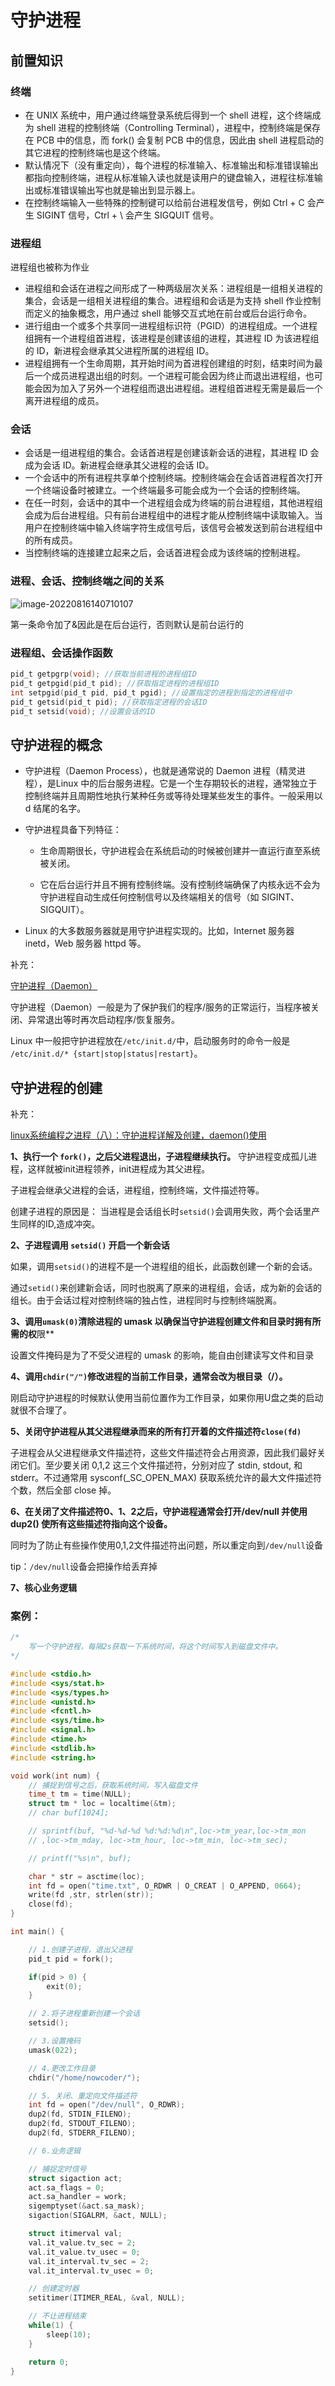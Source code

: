 # 守护进程

## 前置知识

### 终端

- 在 UNIX 系统中，用户通过终端登录系统后得到一个 shell 进程，这个终端成为 shell 进程的控制终端（Controlling Terminal），进程中，控制终端是保存在 PCB 中的信息，而 fork() 会复制 PCB 中的信息，因此由 shell 进程启动的其它进程的控制终端也是这个终端。
- 默认情况下（没有重定向），每个进程的标准输入、标准输出和标准错误输出都指向控制终端，进程从标准输入读也就是读用户的键盘输入，进程往标准输出或标准错误输出写也就是输出到显示器上。
- 在控制终端输入一些特殊的控制键可以给前台进程发信号，例如 Ctrl + C 会产生 SIGINT 信号，Ctrl + \ 会产生 SIGQUIT 信号。

### 进程组

进程组也被称为作业

- 进程组和会话在进程之间形成了一种两级层次关系：进程组是一组相关进程的集合，会话是一组相关进程组的集合。进程组和会话是为支持 shell 作业控制而定义的抽象概念，用户通过 shell 能够交互式地在前台或后台运行命令。
- 进行组由一个或多个共享同一进程组标识符（PGID）的进程组成。一个进程组拥有一个进程组首进程，该进程是创建该组的进程，其进程 ID 为该进程组的 ID，新进程会继承其父进程所属的进程组 ID。
- 进程组拥有一个生命周期，其开始时间为首进程创建组的时刻，结束时间为最后一个成员进程退出组的时刻。一个进程可能会因为终止而退出进程组，也可能会因为加入了另外一个进程组而退出进程组。进程组首进程无需是最后一个离开进程组的成员。

### 会话

- 会话是一组进程组的集合。会话首进程是创建该新会话的进程，其进程 ID 会成为会话 ID。新进程会继承其父进程的会话 ID。
- 一个会话中的所有进程共享单个控制终端。控制终端会在会话首进程首次打开一个终端设备时被建立。一个终端最多可能会成为一个会话的控制终端。
- 在任一时刻，会话中的其中一个进程组会成为终端的前台进程组，其他进程组会成为后台进程组。只有前台进程组中的进程才能从控制终端中读取输入。当用户在控制终端中输入终端字符生成信号后，该信号会被发送到前台进程组中的所有成员。
- 当控制终端的连接建立起来之后，会话首进程会成为该终端的控制进程。

### 进程、会话、控制终端之间的关系

![image-20220816140710107](https://gitee.com/czjaixuexi/typora_pictures/raw/master/img/image-20220816140710107.png)

第一条命令加了&因此是在后台运行，否则默认是前台运行的



### 进程组、会话操作函数

```C
pid_t getpgrp(void); //获取当前进程的进程组ID
pid_t getpgid(pid_t pid); //获取指定进程的进程组ID
int setpgid(pid_t pid, pid_t pgid); //设置指定的进程到指定的进程组中
pid_t getsid(pid_t pid); //获取指定进程的会话ID
pid_t setsid(void);	//设置会话的ID
```



## 守护进程的概念

- 守护进程（Daemon Process），也就是通常说的 Daemon 进程（精灵进程），是Linux 中的后台服务进程。它是一个生存期较长的进程，通常独立于控制终端并且周期性地执行某种任务或等待处理某些发生的事件。一般采用以 d 结尾的名字。

- 守护进程具备下列特征：

  - 生命周期很长，守护进程会在系统启动的时候被创建并一直运行直至系统被关闭。

  - 它在后台运行并且不拥有控制终端。没有控制终端确保了内核永远不会为守护进程自动生成任何控制信号以及终端相关的信号（如 SIGINT、SIGQUIT）。

- Linux 的大多数服务器就是用守护进程实现的。比如，Internet 服务器 inetd，Web 服务器 httpd 等。

补充：

[守护进程（Daemon）](https://cloud.tencent.com/developer/article/1635805)

守护进程（Daemon）一般是为了保护我们的程序/服务的正常运行，当程序被关闭、异常退出等时再次启动程序/恢复服务。

Linux 中一般把守护进程放在`/etc/init.d/`中，启动服务时的命令一般是 `/etc/init.d/* {start|stop|status|restart}`。

## 守护进程的创建

补充：

[linux系统编程之进程（八）：守护进程详解及创建，daemon()使用](https://www.cnblogs.com/mickole/p/3188321.html)

**1、执行一个 `fork()`，之后父进程退出，子进程继续执行。**
守护进程变成孤儿进程，这样就被init进程领养，init进程成为其父进程。

子进程会继承父进程的会话，进程组，控制终端，文件描述符等。

创建子进程的原因是： 当进程是会话组长时`setsid()`会调用失败，两个会话里产生同样的ID,造成冲突。

**2、子进程调用 `setsid()` 开启一个新会话**

如果，调用`setsid()`的进程不是一个进程组的组长，此函数创建一个新的会话。

通过`setid()`来创建新会话，同时也脱离了原来的进程组，会话，成为新的会话的组长。由于会话过程对控制终端的独占性，进程同时与控制终端脱离。

**3、调用`umask(0)`清除进程的 umask 以确保当守护进程创建文件和目录时拥有所需的权**限**

设置文件掩码是为了不受父进程的 umask 的影响，能自由创建读写文件和目录

**4、调用`chdir("/")`修改进程的当前工作目录，通常会改为根目录（/）。**

刚启动守护进程的时候默认使用当前位置作为工作目录，如果你用U盘之类的启动就很不合理了。

**5、关闭守护进程从其父进程继承而来的所有打开着的文件描述符`close(fd)`**

子进程会从父进程继承文件描述符，这些文件描述符会占用资源，因此我们最好关闭它们。至少要关闭 0,1,2 这三个文件描述符，分别对应了 stdin, stdout, 和 stderr。不过通常用 sysconf(_SC_OPEN_MAX) 获取系统允许的最大文件描述符个数，然后全部 close 掉。

**6、在关闭了文件描述符0、1、2之后，守护进程通常会打开/dev/null 并使用dup2() 使所有这些描述符指向这个设备。**

同时为了防止有些操作使用0,1,2文件描述符出问题，所以重定向到`/dev/null`设备

tip：`/dev/null`设备会把操作给丢弃掉

**7、核心业务逻辑**



### 案例：

```C
/*
    写一个守护进程，每隔2s获取一下系统时间，将这个时间写入到磁盘文件中。
*/

#include <stdio.h>
#include <sys/stat.h>
#include <sys/types.h>
#include <unistd.h>
#include <fcntl.h>
#include <sys/time.h>
#include <signal.h>
#include <time.h>
#include <stdlib.h>
#include <string.h>

void work(int num) {
    // 捕捉到信号之后，获取系统时间，写入磁盘文件
    time_t tm = time(NULL);
    struct tm * loc = localtime(&tm);
    // char buf[1024];

    // sprintf(buf, "%d-%d-%d %d:%d:%d\n",loc->tm_year,loc->tm_mon
    // ,loc->tm_mday, loc->tm_hour, loc->tm_min, loc->tm_sec);

    // printf("%s\n", buf);

    char * str = asctime(loc);
    int fd = open("time.txt", O_RDWR | O_CREAT | O_APPEND, 0664);
    write(fd ,str, strlen(str));
    close(fd);
}

int main() {

    // 1.创建子进程，退出父进程
    pid_t pid = fork();

    if(pid > 0) {
        exit(0);
    }

    // 2.将子进程重新创建一个会话
    setsid();

    // 3.设置掩码
    umask(022);

    // 4.更改工作目录
    chdir("/home/nowcoder/");

    // 5. 关闭、重定向文件描述符
    int fd = open("/dev/null", O_RDWR);
    dup2(fd, STDIN_FILENO);
    dup2(fd, STDOUT_FILENO);
    dup2(fd, STDERR_FILENO);

    // 6.业务逻辑

    // 捕捉定时信号
    struct sigaction act;
    act.sa_flags = 0;
    act.sa_handler = work;
    sigemptyset(&act.sa_mask);
    sigaction(SIGALRM, &act, NULL);

    struct itimerval val;
    val.it_value.tv_sec = 2;
    val.it_value.tv_usec = 0;
    val.it_interval.tv_sec = 2;
    val.it_interval.tv_usec = 0;

    // 创建定时器
    setitimer(ITIMER_REAL, &val, NULL);

    // 不让进程结束
    while(1) {
        sleep(10);
    }

    return 0;
}
```

